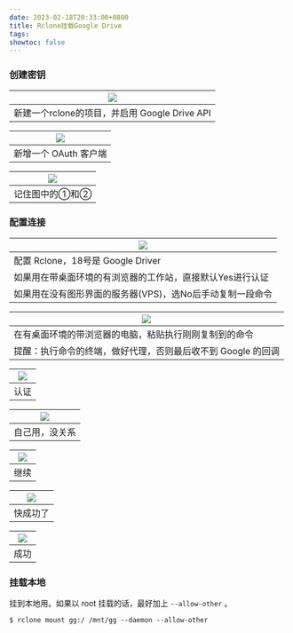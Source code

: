 ```yaml
---
date: 2023-02-18T20:33:00+0800
title: Rclone挂载Google Drive
tags: 
showtoc: false
---
```


### 创建密钥
| ![](https://du1ab.one/images/2023/0218-1138-6200.png) |
| ----------------------------------------------------- |
|  新建一个rclone的项目，并启用 Google Drive API                                                      |

| ![](https://du1ab.one/images/2023/0218-1140-6410.png) |
| ----------------------------------------------------- |
| 新增一个 OAuth 客户端                               |

| ![](https://du1ab.one/images/2023/0218-1142-6090.png) |
| ----------------------------------------------------- |
| 记住图中的①和②                               |

### 配置连接
| ![](https://du1ab.one/images/2023/0218-1631-6280.png) |
| ----------------------------------------------------- |
| 配置 Rclone，18号是 Google Driver                     |
| 如果用在带桌面环境的有浏览器的工作站，直接默认Yes进行认证 | 
| 如果用在没有图形界面的服务器(VPS)，选No后手动复制一段命令 | 

| ![](https://du1ab.one/images/2023/0218-1630-6060.png)        |
| ------------------------------------------------------------ |
| 在有桌面环境的带浏览器的电脑，粘贴执行刚刚复制到的命令               |
| 提醒：执行命令的终端，做好代理，否则最后收不到 Google 的回调 |

| ![](https://du1ab.one/images/2023/0218-1628-6190.png) |
| ----------------------------------------------------- |
| 认证                                                      |

| ![](https://du1ab.one/images/2023/0218-1629-6030.png) |
| ----------------------------------------------------- |
| 自己用，没关系                                        |

| ![](https://du1ab.one/images/2023/0218-1629-6130.png) |
| ----------------------------------------------------- |
| 继续                                                      |

| ![](https://du1ab.one/images/2023/0218-1120-6330.png) |
| ----------------------------------------------------- |
| 快成功了                                                      |

| ![](https://du1ab.one/images/2023/0218-1634-6150.png) |
| ----------------------------------------------------- |
| 成功                                                      |

### 挂载本地
挂到本地用。如果以 root 挂载的话，最好加上 `--allow-other` 。

```console
$ rclone mount gg:/ /mnt/gg --daemon --allow-other
```

